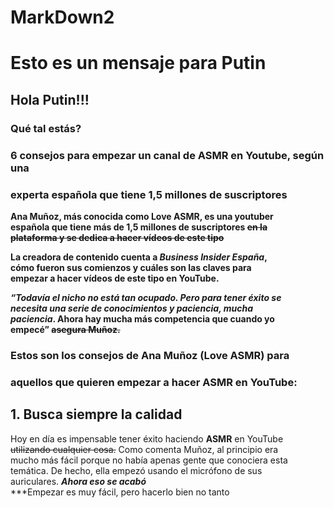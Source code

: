 # MarkDown2

# Esto es un mensaje para Putin  
## Hola Putin!!!  
### Qué tal estás?  

### **6 consejos para empezar un canal de ASMR en Youtube, según una**  
### **experta española que tiene 1,5 millones de suscriptores**  

**Ana Muñoz, más conocida como Love ASMR, es una youtuber**  
**española que tiene más de 1,5 millones de suscriptores ~~en la~~**  
**~~plataforma y se dedica a hacer vídeos de este tipo~~**  

**La creadora de contenido cuenta a *Business Insider España*,**  
**cómo fueron sus comienzos y cuáles son las claves para**  
**empezar a hacer vídeos de este tipo en YouTube.**  

***“Todavía el nicho no está tan ocupado. Pero para tener éxito se***  
***necesita una serie de conocimientos y paciencia, mucha***  
**_paciencia_. Ahora hay mucha más competencia que cuando yo**  
**empecé” ~~asegura Muñoz.~~**  

### Estos son los consejos de Ana Muñoz (Love ASMR) para  
### aquellos que quieren empezar a hacer ASMR en YouTube:  

## 1. Busca siempre la calidad  
Hoy en día es impensable tener éxito haciendo **ASMR** en YouTube  
~~utilizando cualquier cosa.~~ Como comenta Muñoz, al principio era  
mucho más fácil porque no había apenas gente que conociera esta  
temática. De hecho, ella empezó usando el micrófono de sus  
auriculares. ***Ahora eso se acabó***  
***Empezar es muy fácil, pero hacerlo bien no tanto
